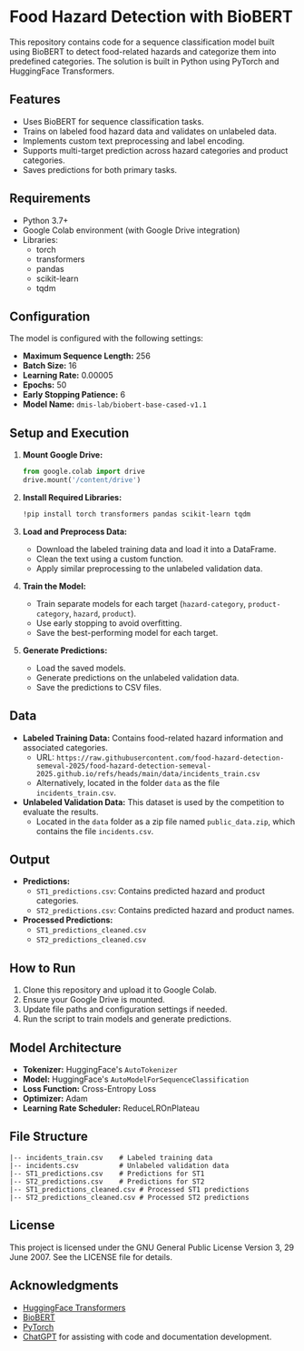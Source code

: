 # Food Hazard Detection with BioBERT

This repository contains code for a sequence classification model built using BioBERT to detect food-related hazards and categorize them into predefined categories. 
The solution is built in Python using PyTorch and HuggingFace Transformers.

## Features
- Uses BioBERT for sequence classification tasks.
- Trains on labeled food hazard data and validates on unlabeled data.
- Implements custom text preprocessing and label encoding.
- Supports multi-target prediction across hazard categories and product categories.
- Saves predictions for both primary tasks.

## Requirements
- Python 3.7+
- Google Colab environment (with Google Drive integration)
- Libraries:
  - torch
  - transformers
  - pandas
  - scikit-learn
  - tqdm

## Configuration
The model is configured with the following settings:
- **Maximum Sequence Length:** 256
- **Batch Size:** 16
- **Learning Rate:** 0.00005
- **Epochs:** 50
- **Early Stopping Patience:** 6
- **Model Name:** `dmis-lab/biobert-base-cased-v1.1`

## Setup and Execution

1. **Mount Google Drive:**
   ```python
   from google.colab import drive
   drive.mount('/content/drive')
   ```

2. **Install Required Libraries:**
   ```bash
   !pip install torch transformers pandas scikit-learn tqdm
   ```

3. **Load and Preprocess Data:**
   - Download the labeled training data and load it into a DataFrame.
   - Clean the text using a custom function.
   - Apply similar preprocessing to the unlabeled validation data.

4. **Train the Model:**
   - Train separate models for each target (`hazard-category`, `product-category`, `hazard`, `product`).
   - Use early stopping to avoid overfitting.
   - Save the best-performing model for each target.

5. **Generate Predictions:**
   - Load the saved models.
   - Generate predictions on the unlabeled validation data.
   - Save the predictions to CSV files.

## Data
- **Labeled Training Data:** Contains food-related hazard information and associated categories.
  - URL: `https://raw.githubusercontent.com/food-hazard-detection-semeval-2025/food-hazard-detection-semeval-2025.github.io/refs/heads/main/data/incidents_train.csv`
  - Alternatively, located in the folder `data` as the file `incidents_train.csv`.
- **Unlabeled Validation Data:** This dataset is used by the competition to evaluate the results.
  - Located in the `data` folder as a zip file named `public_data.zip`, which contains the file `incidents.csv`.

## Output
- **Predictions:**
  - `ST1_predictions.csv`: Contains predicted hazard and product categories.
  - `ST2_predictions.csv`: Contains predicted hazard and product names.
- **Processed Predictions:**
  - `ST1_predictions_cleaned.csv`
  - `ST2_predictions_cleaned.csv`

## How to Run
1. Clone this repository and upload it to Google Colab.
2. Ensure your Google Drive is mounted.
3. Update file paths and configuration settings if needed.
4. Run the script to train models and generate predictions.

## Model Architecture
- **Tokenizer:** HuggingFace's `AutoTokenizer`
- **Model:** HuggingFace's `AutoModelForSequenceClassification`
- **Loss Function:** Cross-Entropy Loss
- **Optimizer:** Adam
- **Learning Rate Scheduler:** ReduceLROnPlateau

## File Structure
```
|-- incidents_train.csv    # Labeled training data
|-- incidents.csv          # Unlabeled validation data
|-- ST1_predictions.csv    # Predictions for ST1
|-- ST2_predictions.csv    # Predictions for ST2
|-- ST1_predictions_cleaned.csv # Processed ST1 predictions
|-- ST2_predictions_cleaned.csv # Processed ST2 predictions
```

## License
This project is licensed under the GNU General Public License Version 3, 29 June 2007. See the LICENSE file for details.

## Acknowledgments
- [HuggingFace Transformers](https://huggingface.co/transformers/)
- [BioBERT](https://github.com/dmis-lab/biobert)
- [PyTorch](https://pytorch.org/)
- [ChatGPT](https://openai.com/chatgpt) for assisting with code and documentation development.


